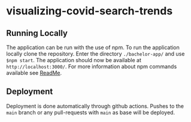 # visualizing-covid-search-trends

## Running Locally
The application can be run with the use of npm.
To run the application locally clone the repository.
Enter the directory `./bachelor-app/` and use `$npm start`.
The application should now be available at `http://localhost:3000/`.
For more information about npm commands available see [ReadMe](/bachelor-app/README.md).

## Deployment
Deployment is done automatically through github actions.
Pushes to the `main` branch or any pull-requests with `main` as base will be deployed.
